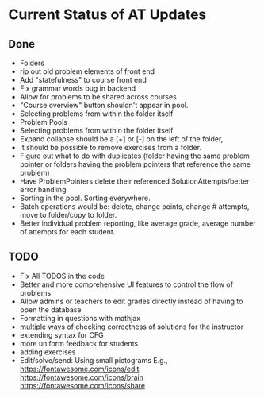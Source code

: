 # Current Status of AT Updates


## Done
- Folders
- rip out old problem elements of front end
- Add "statefulness" to course front end
- Fix grammar words bug in backend
- Allow for problems to be shared across courses
- "Course overview" button shouldn't appear in pool.
- Selecting problems from within the folder itself
- Problem Pools
- Selecting problems from within the folder itself
- Expand collapse should be a [+] or [-] on the left of the folder,
- It should be possible to remove exercises from a folder.
- Figure out what to do with duplicates (folder having the same problem pointer or folders having the problem pointers that reference the same problem)
- Have ProblemPointers delete their referenced SolutionAttempts/better error handling
- Sorting in the pool.  Sorting everywhere.
- Batch operations would be: delete, change points, change # attempts, move to folder/copy to folder.
- Better individual problem reporting, like average grade, average number of attempts for each student.

## TODO
- Fix All TODOS in the code
- Better and more comprehensive UI features to control the flow of problems
- Allow admins or teachers to edit grades directly instead of having to open the database
- Formatting in questions with mathjax
- multiple ways of checking correctness of solutions for the instructor
- extending syntax for CFG
- more uniform feedback for students
- adding exercises
- Edit/solve/send: Using small pictograms E.g.,
https://fontawesome.com/icons/edit
https://fontawesome.com/icons/brain
https://fontawesome.com/icons/share
